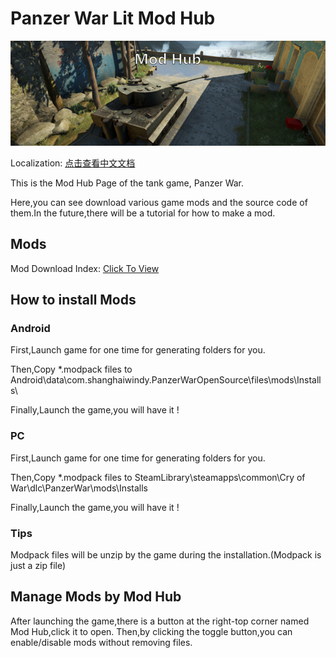 # Panzer War Lit Mod Hub

![ModHub](https://github.com/Doreamonsky/Panzer-War-Lit-Mod/blob/master/Pics/ModHub.jpg?raw=true)

Localization:
[点击查看中文文档](https://github.com/Doreamonsky/Panzer-War-Lit-Mod/wiki/%E6%A8%A1%E7%BB%84%E4%B8%8B%E8%BD%BD%E6%8C%87%E5%8D%97)

This is the Mod Hub Page of the tank game, Panzer War.

Here,you can see download various game mods and the source code of them.In the future,there will be a tutorial for how to make a mod.

## Mods

Mod Download Index: [Click To View](https://github.com/Doreamonsky/Panzer-War-Lit-Mod/wiki/Mod-Index)

## How to install Mods

### Android

First,Launch game for one time for generating folders for you.

Then,Copy \*.modpack files to Android\data\com.shanghaiwindy.PanzerWarOpenSource\files\mods\Installs\

Finally,Launch the game,you will have it !

### PC

First,Launch game for one time for generating folders for you.

Then,Copy \*.modpack files to SteamLibrary\steamapps\common\Cry of War\dlc\PanzerWar\mods\Installs

Finally,Launch the game,you will have it !

### Tips

Modpack files will be unzip by the game during the installation.(Modpack is just a zip file)

## Manage Mods by Mod Hub

After launching the game,there is a button at the right-top corner named Mod Hub,click it to open.
Then,by clicking the toggle button,you can enable/disable mods without removing files.
